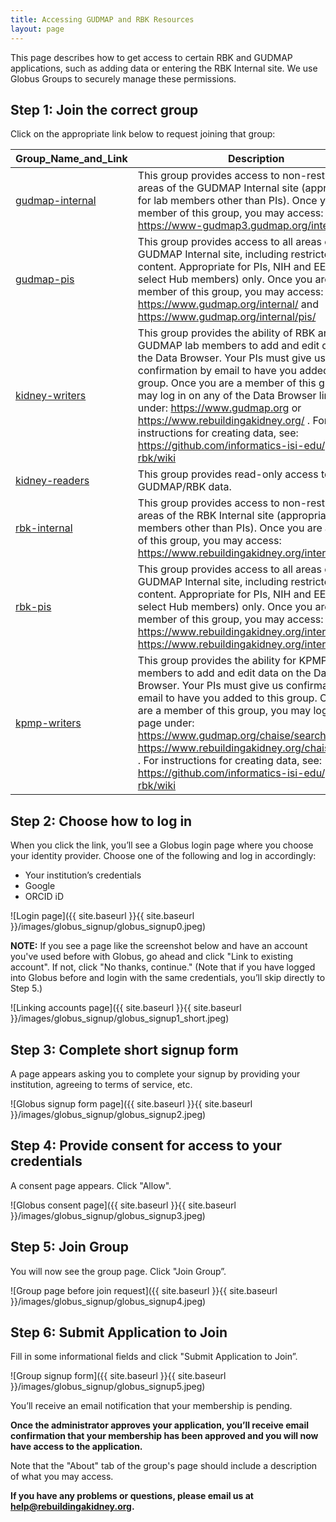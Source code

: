 ```yaml
---
title: Accessing GUDMAP and RBK Resources
layout: page
---
```

This page describes how to get access to certain RBK and GUDMAP applications, such as adding data or entering the RBK Internal site. We use Globus Groups to securely manage these permissions.

## Step 1: Join the correct group

Click on the appropriate link below to request joining that group:

| Group_Name_and_Link | Description |
|--|--|
| [gudmap-internal](https://app.globus.org/groups/a119dd36-216d-11e7-9140-22000b500e8d/about) | This group provides access to non-restricted areas of the GUDMAP Internal site (appropriate for lab members other than PIs).  Once you are a member of this group, you may access: https://www-gudmap3.gudmap.org/internal/ |
| [gudmap-pis](https://app.globus.org/groups/75506072-3427-11e7-a8fe-22000b500e8d/about) | This group provides access to all areas of the GUDMAP Internal site, including restricted content. Appropriate for PIs, NIH and EEP (and select Hub members) only. Once you are a member of this group, you may access: https://www.gudmap.org/internal/ and https://www.gudmap.org/internal/pis/ |
| [kidney-writers](https://app.globus.org/groups/af0b4010-5b75-11e6-9575-22000aef184d/about) | This group provides the ability of RBK and GUDMAP lab members to add and edit data on the Data Browser. Your PIs must give us confirmation by email to have you added to this group.  Once you are a member of this group, you may log in on any of the Data Browser links page under:  https://www.gudmap.org or https://www.rebuildingakidney.org/ . For instructions for creating data, see: https://github.com/informatics-isi-edu/gudmap-rbk/wiki |
| [kidney-readers](https://app.globus.org/groups/25ade6a8-6ab6-11e9-9461-0ef301d936cc/about) | This group provides read-only access to certain GUDMAP/RBK data. |
| [rbk-internal](https://app.globus.org/groups/54109e68-2626-11e7-9ad7-22000b74c0b7/about) | This group provides access to non-restricted areas of the RBK Internal site (appropriate for lab members other than PIs).  Once you are a member of this group, you may access:  https://www.rebuildingakidney.org/internal/ |
| [rbk-pis](https://app.globus.org/groups/617b83f0-4567-11e7-a48d-22000b100078/about) | This group provides access to all areas of the GUDMAP Internal site, including restricted content. Appropriate for PIs, NIH and EEP (and select Hub members) only.  Once you are a member of this group, you may access:  https://www.rebuildingakidney.org/internal/  https://www.rebuildingakidney.org/internal/pis/ |
| [kpmp-writers](https://app.globus.org/groups/ffe848c2-354b-11e9-ae2c-0ee7d80087ee/about) | This group provides the ability for KPMP lab members to add and edit data on the Data Browser. Your PIs must give us confirmation by email to have you added to this group.  Once you are a member of this group, you may log in on any page under:  https://www.gudmap.org/chaise/search/ or https://www.rebuildingakidney.org/chaise/search/ . For instructions for creating data, see: https://github.com/informatics-isi-edu/gudmap-rbk/wiki |

## Step 2: Choose how to log in

When you click the link, you’ll see a Globus login page where you choose your identity provider. Choose one of the following and log in accordingly:

* Your institution’s credentials
* Google
* ORCID iD

![Login page]({{ site.baseurl }}{{ site.baseurl }}/images/globus_signup/globus_signup0.jpeg)

**NOTE:** If you see a page like the screenshot below and have an account you've used before with Globus, go ahead and click "Link to existing account". If not, click "No thanks, continue." (Note that if you have logged into Globus before and login with the same credentials, you’ll skip directly to Step 5.)

![Linking accounts page]({{ site.baseurl }}{{ site.baseurl }}/images/globus_signup/globus_signup1_short.jpeg)

## Step 3: Complete short signup form

A page appears asking you to complete your signup by providing your institution, agreeing to terms of service, etc.

![Globus signup form page]({{ site.baseurl }}{{ site.baseurl }}/images/globus_signup/globus_signup2.jpeg)

## Step 4: Provide consent for access to your credentials

A consent page appears. Click "Allow".

![Globus consent page]({{ site.baseurl }}{{ site.baseurl }}/images/globus_signup/globus_signup3.jpeg)

## Step 5: Join Group

You will now see the group page. Click "Join Group”.

![Group page before join request]({{ site.baseurl }}{{ site.baseurl }}/images/globus_signup/globus_signup4.jpeg)

## Step 6: Submit Application to Join

Fill in some informational fields and click "Submit Application to Join”.

![Group signup form]({{ site.baseurl }}{{ site.baseurl }}/images/globus_signup/globus_signup5.jpeg)

You’ll receive an email notification that your membership is pending. 

**Once the administrator approves your application, you’ll receive email confirmation that your membership has been approved and you will now have access to the application.** 

Note that the "About" tab of the group's page should include a description of what you may access.

**If you have any problems or questions, please email us at help@rebuildingakidney.org.**


